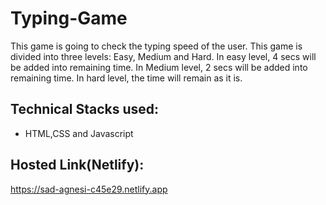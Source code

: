 # Typing-Game
This game is going to check the typing speed of the user. This game is divided into three levels: Easy, Medium and Hard. In easy level, 4 secs will be added into remaining time. In Medium level, 2 secs will be added into remaining time. In hard level, the time will remain as it is. 
## Technical Stacks used:
* HTML,CSS and Javascript
## Hosted Link(Netlify):
https://sad-agnesi-c45e29.netlify.app
